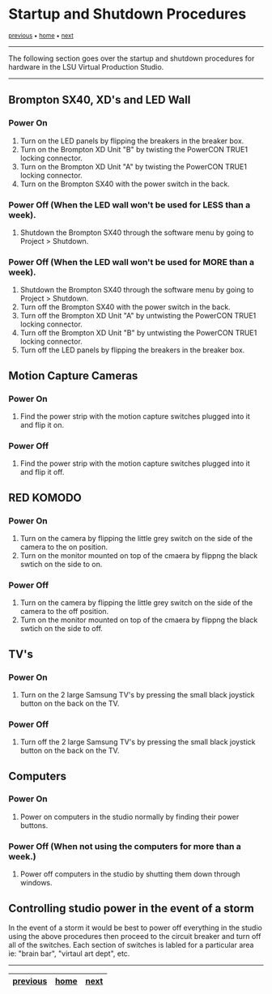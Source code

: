 # Startup and Shutdown Procedures

<sub>[previous](/README.md) • [home](/README.md) • [next](/README.md)</sub>

---

The following section goes over the startup and shutdown procedures for hardware in the LSU Virtual Production Studio.

---

## Brompton SX40, XD's and LED Wall

### Power On
1. Turn on the LED panels by flipping the breakers in the breaker box.
2. Turn on the Brompton XD Unit "B" by twisting the PowerCON TRUE1 locking connector.
3. Turn on the Brompton XD Unit "A" by twisting the PowerCON TRUE1 locking connector.
4. Turn on the Brompton SX40 with the power switch in the back.

### Power Off (When the LED wall won't be used for LESS than a week).
1. Shutdown the Brompton SX40 through the software menu by going to Project > Shutdown.

### Power Off (When the LED wall won't be used for MORE than a week).
1. Shutdown the Brompton SX40 through the software menu by going to Project > Shutdown.
2. Turn off the Brompton SX40 with the power switch in the back.
3. Turn off the Brompton XD Unit "A" by untwisting the PowerCON TRUE1 locking connector.
4. Turn off the Brompton XD Unit "B" by untwisting the PowerCON TRUE1 locking connector.
5. Turn off the LED panels by flipping the breakers in the breaker box.

## Motion Capture Cameras

### Power On
1. Find the power strip with the motion capture switches plugged into it and flip it on.

### Power Off
1. Find the power strip with the motion capture switches plugged into it and flip it off.

## RED KOMODO

### Power On
1. Turn on the camera by flipping the little grey switch on the side of the camera to the on position.
2. Turn on the monitor mounted on top of the cmaera by flippng the black swtich on the side to on.

### Power Off
1. Turn on the camera by flipping the little grey switch on the side of the camera to the off position.
2. Turn on the monitor mounted on top of the cmaera by flippng the black swtich on the side to off.

## TV's

### Power On
1. Turn on the 2 large Samsung TV's by pressing the small black joystick button on the back on the TV.

### Power Off
1. Turn off the 2 large Samsung TV's by pressing the small black joystick button on the back on the TV.

## Computers

### Power On
1. Power on computers in the studio normally by finding their power buttons.

### Power Off (When not using the computers for more than a week.)
1. Power off computers in the studio by shutting them down through windows.

## Controlling studio power in the event of a storm

In the event of a storm it would be best to power off everything in the studio using the above procedures then proceed to the circuit breaker and turn off all of the switches. Each section of switches is labled for a particular area ie: "brain bar", "virtaul art dept", etc.



---

| [previous](/README.md)| [home](/README.md) | [next](/README.md)|
|---|---|---|

